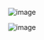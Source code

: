 ![image](https://github.com/user-attachments/assets/b59e3f81-b447-48c6-8edc-327af9dededd)

![image](https://github.com/user-attachments/assets/72e061be-660e-4961-bd9a-ed5b5d8fb7fb)
